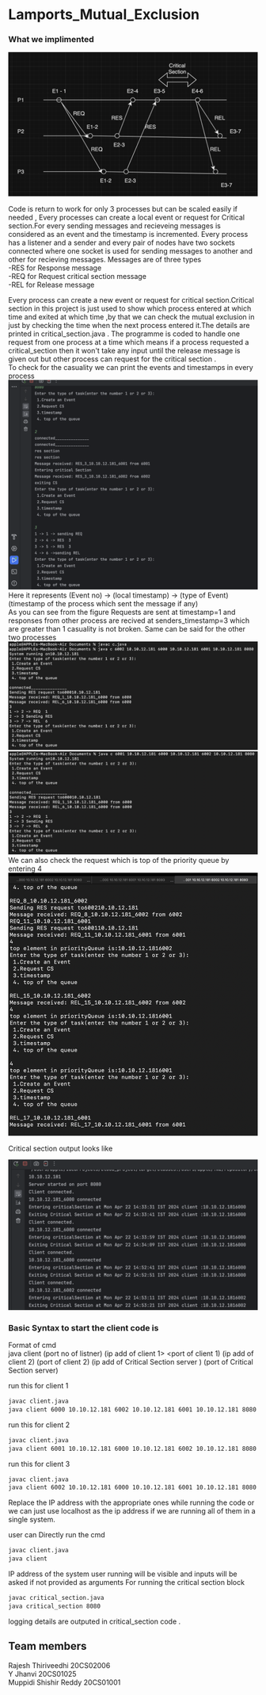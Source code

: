 # Lamports_Mutual_Exclusion
### What we implimented
![example image](images/example.jpeg)  

Code is return to work for only 3 processes but can be scaled easily if needed , Every processes can create a local event or request for Critical section.For every sending messages and recieveing messages is considered as an event and the timestamp is incremented.  Every process has a listener and a sender and every pair of nodes have two sockets connected where one socket is used for sending messages to another and other for recieving messages. Messages are of three types  
-RES for Response message  
-REQ for Request critical section message  
-REL for Release message  

Every process can create a new event or request for critical section.Critical section in this project is just used to show which process entered at which time and exited at which time ,by that we can check the mutual exclusion in just by checking the time when the next process entered it.The details are printed in critical_section.java . The programme is coded to handle one request from one process at a time which means if a process requested a critical_section then it won't take any input until the release message is given out but other process can request for the critical section .  
To check for the casuality we can print the events and timestamps in every process   
![example_image](images/timestamp.jpeg)  
Here it represents (Event no) -> (local timestamp) -> (type of Event) (timestamp of the process which sent the message if any)  
As you can see from the figure Requests are sent at timestamp=1 and responses from other process are recived at senders_timestamp=3 which are greater than 1 casuality is not broken. Same can be said for the other two processes  
![example_image](images/timestamp1.jpeg)  
![example_image](images/timestamp2.jpeg)  
We can also check the request which is top of the priority queue by entering 4  
![example_image](images/queue_checking.jpeg)  

  Critical section output looks like  

  ![example_image](images/cs.jpeg)

### Basic Syntax to start the client code is

Format of cmd  
java client (port no of listner) (ip add of client 1> <port of client 1) (ip add of client 2) (port of client 2) (ip add of Critical Section server ) (port of Critical Section server)

run this for client 1
```bash
javac client.java
java client 6000 10.10.12.181 6002 10.10.12.181 6001 10.10.12.181 8080
```
run this for client 2
```bash
javac client.java
java client 6001 10.10.12.181 6000 10.10.12.181 6002 10.10.12.181 8080
```
run this for client 3
```bash
javac client.java
java client 6002 10.10.12.181 6000 10.10.12.181 6001 10.10.12.181 8080
```
Replace the IP address with the appropriate ones while running the code or we can just use localhost as the ip address if we are running all of them in a single system.  

user can Directly run the cmd
```bash
javac client.java
java client
```
IP address of the system user running will be visible 
and inputs will be asked if not provided as arguments
For running the critical section block
  ```bash
javac critical_section.java
java critical_section 8080
```
logging details are outputed in critical_section code .

## Team members
Rajesh Thiriveedhi 20CS02006  
Y Jhanvi 20CS01025  
Muppidi Shishir Reddy 20CS01001
